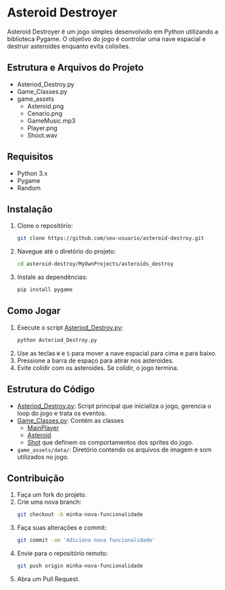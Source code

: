 # Asteroid Destroyer

Asteroid Destroyer é um jogo simples desenvolvido em Python utilizando a biblioteca Pygame. O objetivo do jogo é controlar uma nave espacial e destruir asteroides enquanto evita colisões.

## Estrutura e Arquivos do Projeto

 - Asteriod_Destroy.py
 - Game_Classes.py
 - game_assets
    - Asteroid.png
    - Cenario.png
    - GameMusic.mp3
    - Player.png
    - Shoot.wav


## Requisitos

- Python 3.x
- Pygame
- Random

## Instalação

1. Clone o repositório:
    ```sh
    git clone https://github.com/seu-usuario/asteroid-destroy.git
    ```
2. Navegue até o diretório do projeto:
    ```sh
    cd asteroid-destroy/MyOwnProjects/asteroids_destroy
    ```
3. Instale as dependências:
    ```sh
    pip install pygame
    ```

## Como Jogar

1. Execute o script [Asteriod_Destroy.py](http://_vscodecontentref_/3):
    ```sh
    python Asteriod_Destroy.py
    ```
2. Use as teclas `W` e `S` para mover a nave espacial para cima e para baixo.
3. Pressione a barra de espaço para atirar nos asteroides.
4. Evite colidir com os asteroides. Se colidir, o jogo termina.

## Estrutura do Código

- [Asteriod_Destroy.py](http://_vscodecontentref_/4): Script principal que inicializa o jogo, gerencia o loop do jogo e trata os eventos.
- [Game_Classes.py](http://_vscodecontentref_/5): Contém as classes
    - [MainPlayer](http://_vscodecontentref_/6)
    - [Asteroid](http://_vscodecontentref_/7)
    - [Shot](http://_vscodecontentref_/8) que definem os comportamentos dos sprites do jogo.
- `game_assets/data/`: Diretório contendo os arquivos de imagem e som utilizados no jogo.

## Contribuição

1. Faça um fork do projeto.
2. Crie uma nova branch:
    ```sh
    git checkout -b minha-nova-funcionalidade
    ```
3. Faça suas alterações e commit:
    ```sh
    git commit -am 'Adiciona nova funcionalidade'
    ```
4. Envie para o repositório remoto:
    ```sh
    git push origin minha-nova-funcionalidade
    ```
5. Abra um Pull Request.
